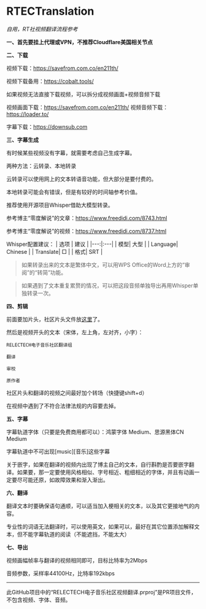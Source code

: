 # RTECTranslation
_自用，RT社视频翻译流程参考_

**一、首先要挂上代理或VPN，不推荐Cloudflare美国相关节点**

**二、下载**

视频下载：https://savefrom.com.co/en211th/

视频下载备用：https://cobalt.tools/

如果视频无法直接下载视频，可以拆分成视频画面+视频音频下载

视频画面下载：https://savefrom.com.co/en211th/
视频音频下载：https://loader.to/

字幕下载：https://downsub.com

**三、字幕生成**

有时候某些视频没有字幕，就需要考虑自己生成字幕。

两种方法：云转录、本地转录

云转录可以使用网上的文本转语音功能，但大部分是要付费的。

本地转录可能会有错误，但是有较好的时间轴参考价值。

推荐使用开源项目Whisper借助大模型转录。

参考博主“零度解说”的文章：https://www.freedidi.com/8743.html

参考博主“零度解说”的视频：https://www.freedidi.com/8737.html

Whisper配置建议：
| 选项 | 建议 |
|---:|:---|
| 模型| 大型 |
| Language| Chinese |
| Translate| □ |
| 格式| SRT |

>如果转录出来的文本是繁体中文，可以用WPS Office的Word上方的“审阅”的“转简”功能。

>如果遇到了文本重复累赘的情况，可以把这段音频单独导出再用Whisper单独转录一次。

**四、剪辑**

前面要加片头，社区片头文件放[这里](https://github.com/letri1412/RTEDMIntros)了。

然后是视频开头的文本（宋体，左上角，左对齐，小字）：

```
RELECTECH电子音乐社区翻译组

翻译

审校

原作者

```

社区片头和翻译的视频之间最好加个转场（快捷键shift+d）

在视频中遇到了不符合法律法规的内容要去掉。

**五、字幕**

字幕轨道字体（只要是免费商用都可以）：鸿蒙字体 Medium、思源黑体CN Medium

字幕轨道中不可出现[music][音乐]这些字幕

关于嵌字，如果在翻译的视频内出现了博主自己的文本，自行斟酌是否要嵌字翻译。如果要，那一定要使用风格相似、字号相近、粗细相近的字体，并且有动画一定要尽可能还原，如故障效果和渐入渐出。

**六、翻译**

翻译文本时要确保语句通顺，可以适当加入梗相关的文本，以及其它更接地气的内容。

专业性的词语无法翻译时，可以使用英文，如果可以，最好在其它位置添加解释文本，但不能字幕轨道的阅读（不能遮挡，不能太大）

**七、导出**

视频画幅帧率与翻译的视频相同即可，目标比特率为2Mbps

音频参数，采样率44100Hz，比特率192kbps



---

此GitHub项目中的“RELECTECH电子音乐社区视频翻译.prproj”是PR项目文件，不包含视频、字体、音频。
